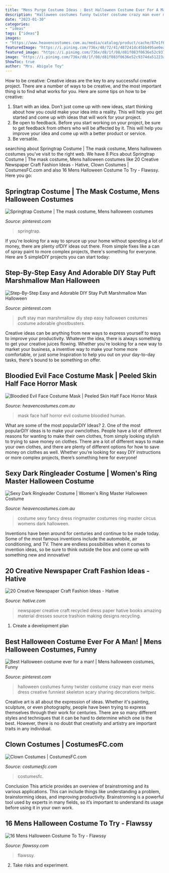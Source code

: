 ```yaml
---
title: "Mens Purge Costume Ideas : Best Halloween Costume Ever For A Man!"
description: "Halloween costumes funny twister costume crazy man ever mens dress creative funniest skeleton scary sharing decorations twitpic"
date: "2023-01-30"
categories:
- "ideas"
tags: ["ideas"]
images:
- "https://www.heavencostumes.com.au/media/catalog/product/cache/87e1f69bc93e13dd75c69321dae7010a/t/f/tf-fn-78988-evil-bloodied-half-face-horror-halloween-mask-costume-accessory.jpg"
featuredImage: "https://i.pinimg.com/736x/48/72/41/487241dc45bb495ae0ea6dc70d63d21f--crazy-costumes-funny-costumes.jpg"
featured_image: "https://i.pinimg.com/736x/d8/1f/08/d81f083f0636e52c9374da51223a5463.jpg"
image: "https://i.pinimg.com/736x/d8/1f/08/d81f083f0636e52c9374da51223a5463.jpg"
ShowToc: true
author: "Mrs. Abigale Toy"
---
```



How to be creative:
Creative ideas are the key to any successful creative project. There are a number of ways to be creative, and the most important thing is to find what works for you. Here are some tips on how to be creative: 
1. Start with an idea. Don’t just come up with new ideas, start thinking about how you could make your idea into a reality. This will help you get started and come up with ideas that will work for your project. 
2. Be open to feedback. Before you start working on your project, be sure to get feedback from others who will be affected by it. This will help you improve your idea and come up with a better product or service. 
3. Be versatile.

	

		
searching about Springtrap Costume | The mask costume, Mens halloween costumes you've visit to the right web. We have 8 Pics about Springtrap Costume | The mask costume, Mens halloween costumes like 20 Creative Newspaper Craft Fashion Ideas - Hative, Clown Costumes | CostumesFC.com and also 16 Mens Halloween Costume To Try - Flawssy. Here you go:
		
    
## Springtrap Costume | The Mask Costume, Mens Halloween Costumes

<img loading=lazy src="https://i.pinimg.com/736x/f4/f7/24/f4f724348c17ff84199788800fa0cc0d.jpg" onerror="this.onerror=null;this.src='https://tse2.mm.bing.net/th?id=OIP.6-jnK2oHrxUaQqCjbtxLwgHaLl&amp;pid=15.1';" alt="Springtrap Costume | The mask costume, Mens halloween costumes">

_Source: pinterest.com_

>springtrap. 

	

If you're looking for a way to spruce up your home without spending a lot of money, there are plenty ofDIY ideas out there. From simple fixes like a can of spray paint to more complex projects, there's something for everyone. Here are 5 simpleDIY projects you can start today:

    
## Step-By-Step Easy And Adorable DIY Stay Puft Marshmallow Man Halloween

<img loading=lazy src="https://i.pinimg.com/736x/d8/1f/08/d81f083f0636e52c9374da51223a5463.jpg" onerror="this.onerror=null;this.src='https://tse2.mm.bing.net/th?id=OIP.hBeDhSRAHlPF78h4loy-pQHaKm&amp;pid=15.1';" alt="Step-By-Step Easy and Adorable DIY Stay Puft Marshmallow Man Halloween">

_Source: pinterest.com_

>puft stay man marshmallow diy step easy halloween costumes costume adorable ghostbusters. 

	

Creative ideas can be anything from new ways to express yourself to ways to improve your productivity. Whatever the idea, there is always something to get your creative juices flowing. Whether you're looking for a new way to market your business, a inventive way to make your home more comfortable, or just some Inspiration to help you out on your day-to-day tasks, there's bound to be something on offer.

    
## Bloodied Evil Face Costume Mask | Peeled Skin Half Face Horror Mask

<img loading=lazy src="https://www.heavencostumes.com.au/media/catalog/product/cache/87e1f69bc93e13dd75c69321dae7010a/t/f/tf-fn-78988-evil-bloodied-half-face-horror-halloween-mask-costume-accessory.jpg" onerror="this.onerror=null;this.src='https://tse2.mm.bing.net/th?id=OIP.-a7ixoDC7lBliVG7AV0VGQHaJ4&amp;pid=15.1';" alt="Bloodied Evil Face Costume Mask | Peeled Skin Half Face Horror Mask">

_Source: heavencostumes.com.au_

>mask face half horror evil costume bloodied human. 

	

What are some of the most popularDIY Ideas?
2. One of the most popularDIY ideas is to make your ownclothes. People have a lot of different reasons for wanting to make their own clothes, from simply looking stylish to trying to save money on clothes. There are a lot of different ways to make your own clothes, and there are plenty of different options for how to save money on clothes as well. Whether you’re looking for easy DIY instructions or more complex projects, there’s something here for everyone!

    
## Sexy Dark Ringleader Costume | Women&#039;s Ring Master Halloween Costume

<img loading=lazy src="https://www.heavencostumes.com.au/media/catalog/product/cache/3ca7c4de79fd9294a778cbfdebc9dde4/l/e/lega-86744-leg_avenue_womens-sexy-circus-ring-master-fancy-dress-costume-back_1.jpg" onerror="this.onerror=null;this.src='https://tse2.mm.bing.net/th?id=OIP.GNXi8vzjCsiKOEL-7yaNOAHaMw&amp;pid=15.1';" alt="Sexy Dark Ringleader Costume | Women&#039;s Ring Master Halloween Costume">

_Source: heavencostumes.com.au_

>costume sexy fancy dress ringmaster costumes ring master circus womens dark halloween. 

	

Inventions have been around for centuries and continue to be made today. Some of the most famous inventions include the automobile, air conditioning, and TV. There are endless possibilities when it comes to invention ideas, so be sure to think outside the box and come up with something new and innovative!

    
## 20 Creative Newspaper Craft Fashion Ideas - Hative

<img loading=lazy src="http://hative.com/wp-content/uploads/2014/10/newspaper-craft-fashion-ideas/2-creative-newspaper-craft-fashion-ideas.jpg" onerror="this.onerror=null;this.src='https://tse1.mm.bing.net/th?id=OIP.YABbSnoEV65VXtfJJdaXAgHaKv&amp;pid=15.1';" alt="20 Creative Newspaper Craft Fashion Ideas - Hative">

_Source: hative.com_

>newspaper creative craft recycled dress paper hative books amazing material dresses source trashion making designs recycling. 

	

1. Create a development plan 

    
## Best Halloween Costume Ever For A Man! | Mens Halloween Costumes, Funny

<img loading=lazy src="https://i.pinimg.com/736x/48/72/41/487241dc45bb495ae0ea6dc70d63d21f--crazy-costumes-funny-costumes.jpg" onerror="this.onerror=null;this.src='https://tse2.mm.bing.net/th?id=OIP.bZEt0z6t_EmM4pXbUE7s1wHaLH&amp;pid=15.1';" alt="Best Halloween costume ever for a man! | Mens halloween costumes, Funny">

_Source: pinterest.com_

>halloween costumes funny twister costume crazy man ever mens dress creative funniest skeleton scary sharing decorations twitpic. 

	

Creative art is all about the expression of ideas. Whether it's painting, sculpture, or even photography, people have been trying to express themselves through their work for centuries. There are so many different styles and techniques that it can be hard to determine which one is the best. However, there is no doubt that creativity and artistry are important traits in any individual.

    
## Clown Costumes | CostumesFC.com

<img loading=lazy src="https://www.costumesfc.com/wp-content/uploads/2014/12/Homemade-Clown-Costume.jpg" onerror="this.onerror=null;this.src='https://tse1.mm.bing.net/th?id=OIP.DToCRyq0t0Xsx4sQpHvEXQHaJ3&amp;pid=15.1';" alt="Clown Costumes | CostumesFC.com">

_Source: costumesfc.com_

>costumesfc. 

	

Conclusion
This article provides an overview of brainstroming and its various applications. This can include things like understanding a problem, brainstorming ideas, and improving productivity. Brainstroming is a powerful tool used by experts in many fields, so it’s important to understand its usage before using it in your own work.

    
## 16 Mens Halloween Costume To Try - Flawssy

<img loading=lazy src="https://www.flawssy.com/wp-content/uploads/2016/05/stunning-homemade-Halloween-costumes.jpg" onerror="this.onerror=null;this.src='https://tse2.mm.bing.net/th?id=OIP.XhkC62pHs_UY-hR8qClJQQHaPj&amp;pid=15.1';" alt="16 Mens Halloween Costume To Try - Flawssy">

_Source: flawssy.com_

>flawssy. 

	

2. Take risks and experiment.

